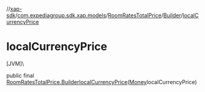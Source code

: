 //[xap-sdk](../../../../index.md)/[com.expediagroup.sdk.xap.models](../../index.md)/[RoomRatesTotalPrice](../index.md)/[Builder](index.md)/[localCurrencyPrice](local-currency-price.md)

# localCurrencyPrice

[JVM]\

public final [RoomRatesTotalPrice.Builder](index.md)[localCurrencyPrice](local-currency-price.md)([Money](../../-money/index.md)localCurrencyPrice)
